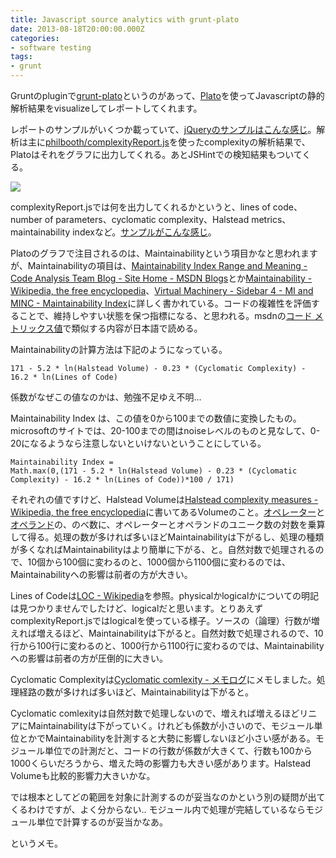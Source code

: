 ```yaml
---
title: Javascript source analytics with grunt-plato
date: 2013-08-18T20:00:00.000Z
categories:
- software testing
tags:
- grunt
---
```

Gruntのpluginで[grunt-plato](https://github.com/jsoverson/grunt-plato)というのがあって、[Plato](https://github.com/jsoverson/plato)を使ってJavascriptの静的解析結果をvisualizeしてレポートしてくれます。

<!-- more -->

レポートのサンプルがいくつか載っていて、[jQueryのサンプルはこんな感じ](http://jsoverson.github.io/plato/examples/jquery/)。解析は主に[philbooth/complexityReport.js](https://github.com/philbooth/complexityReport.js)を使ったcomplexityの解析結果で、Platoはそれをグラフに出力してくれる。あとJSHintでの検知結果もついてくる。  
  
![](http://farm6.staticflickr.com/5343/9522271089_6496427759_o.png)

complexityReport.jsでは何を出力してくれるかというと、lines of code、number of parameters、cyclomatic complexity、Halstead metrics、maintainability indexなど。[サンプルがこんな感じ](https://github.com/philbooth/complexityReport.js/blob/master/SELF.md)。

Platoのグラフで注目されるのは、Maintainabilityという項目かなと思われますが、Maintainabilityの項目は、[Maintainability Index Range and Meaning - Code Analysis Team Blog - Site Home - MSDN Blogs](http://blogs.msdn.com/b/codeanalysis/archive/2007/11/20/maintainability-index-range-and-meaning.aspx)とか[Maintainability - Wikipedia, the free encyclopedia](http://en.wikipedia.org/wiki/Maintainability)、[Virtual Machinery - Sidebar 4 - MI and MINC - Maintainability Index](http://www.virtualmachinery.com/sidebar4.htm)に詳しく書かれている。コードの複雑性を評価することで、維持しやすい状態を保つ指標になる、と思われる。msdnの[コード メトリックス値](http://msdn.microsoft.com/ja-jp/library/bb385914.aspx)で類似する内容が日本語で読める。

Maintainabilityの計算方法は下記のようになっている。

```
171 - 5.2 * ln(Halstead Volume) - 0.23 * (Cyclomatic Complexity) - 16.2 * ln(Lines of Code) 

```

係数がなぜこの値なのかは、勉強不足ゆえ不明...

Maintainability Index は、この値を0から100までの数値に変換したもの。microsoftのサイトでは、20-100までの間はnoiseレベルのものと見なして、0-20になるようなら注意しないといけないということにしている。

```
Maintainability Index = 
Math.max(0,(171 - 5.2 * ln(Halstead Volume) - 0.23 * (Cyclomatic Complexity) - 16.2 * ln(Lines of Code))*100 / 171)

```

それぞれの値ですけど、Halstead Volumeは[Halstead complexity measures - Wikipedia, the free encyclopedia](http://en.wikipedia.org/wiki/Halstead_complexity_measures)に書いてあるVolumeのこと。[オペレーター](http://e-words.jp/w/E382AAE3839AE383ACE383BCE382BF.html)と[オペランド](http://e-words.jp/w/E382AAE3839AE383A9E383B3E38389.html)の、のべ数に、オペレーターとオペランドのユニーク数の対数を乗算して得る。処理の数が多ければ多いほどMaintainabilityは下がるし、処理の種類が多くなればMaintainabilityはより簡単に下がる、と。自然対数で処理されるので、10個から100個に変わるのと、1000個から1100個に変わるのでは、Maintainabilityへの影響は前者の方が大きい。

Lines of Codeは[LOC - Wikipedia](http://ja.wikipedia.org/wiki/LOC)を参照。physicalかlogicalかについての明記は見つかりませんでしたけど、logicalだと思います。とりあえずcomplexityReport.jsではlogicalを使っている様子。ソースの（論理）行数が増えれば増えるほど、Maintainabilityは下がると。自然対数で処理されるので、10行から100行に変わるのと、1000行から1100行に変わるのでは、Maintainabilityへの影響は前者の方が圧倒的に大きい。

Cyclomatic Complexityは[Cyclomatic comlexity - メモログ](/blog//2013/08/cyclomatic_comlexity/)にメモしました。処理経路の数が多ければ多いほど、Maintainabilityは下がると。

Cyclomatic comlexityは自然対数で処理しないので、増えれば増えるほどリニアにMaintainabilityは下がっていく。けれども係数が小さいので、モジュール単位とかでMaintainabilityを計測すると大勢に影響しないほど小さい感がある。モジュール単位での計測だと、コードの行数が係数が大きくて、行数も100から1000くらいだろうから、増えた時の影響力も大きい感があります。Halstead Volumeも比較的影響力大きいかな。

では根本としてどの範囲を対象に計測するのが妥当なのかという別の疑問が出てくるわけですが、よく分からない.. モジュール内で処理が完結しているならモジュール単位で計算するのが妥当かなあ。

というメモ。

